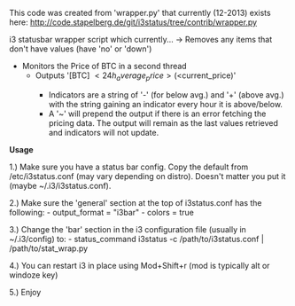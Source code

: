 This code was created from 'wrapper.py' that currently (12-2013)
exists here:
http://code.stapelberg.de/git/i3status/tree/contrib/wrapper.py

i3 statusbar wrapper script which currently...
  -> Removes any items that don't have values (have 'no' or 'down')

  - Monitors the Price of BTC in a second thread
      - Outputs '[BTC<indicators>] $<24h_average_price> ($<current_price)'
          - Indicators are a string of '-' (for below avg.) and '+' (above avg.)
          with the string gaining an indicator every hour it is above/below.
          - A '~' will prepend the output if there is an error fetching the pricing data.
          The output will remain as the last values retrieved and indicators will not update.  


**Usage**

  1.) Make sure you have a status bar config. Copy the default from /etc/i3status.conf (may
      vary depending on distro). Doesn't matter you put it (maybe ~/.i3/i3status.conf).
  
  2.) Make sure the 'general' section at the top of i3status.conf has the following:
              - output_format = "i3bar"
              - colors = true
  
  3.) Change the 'bar' section in the i3 configuration file (usually in ~/.i3/config) to:
              - status_command i3status -c /path/to/i3status.conf | /path/to/stat_wrap.py
  
  4.) You can restart i3 in place using Mod+Shift+r (mod is typically alt or windoze key)
  
  5.) Enjoy
